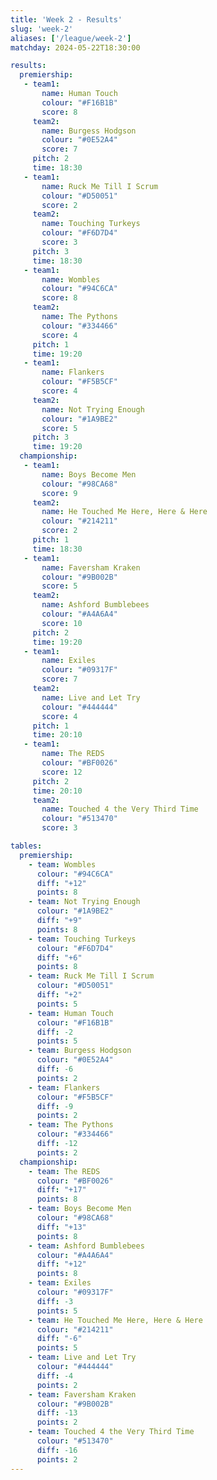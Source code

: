 ```yaml
---
title: 'Week 2 - Results'
slug: 'week-2'
aliases: ['/league/week-2']
matchday: 2024-05-22T18:30:00

results:
  premiership:
   - team1:
       name: Human Touch
       colour: "#F16B1B"
       score: 8
     team2:
       name: Burgess Hodgson
       colour: "#0E52A4"
       score: 7
     pitch: 2
     time: 18:30
   - team1:
       name: Ruck Me Till I Scrum
       colour: "#D50051"
       score: 2
     team2:
       name: Touching Turkeys
       colour: "#F6D7D4"
       score: 3
     pitch: 3
     time: 18:30
   - team1:
       name: Wombles
       colour: "#94C6CA"
       score: 8
     team2:
       name: The Pythons
       colour: "#334466"
       score: 4
     pitch: 1
     time: 19:20
   - team1:
       name: Flankers
       colour: "#F5B5CF"
       score: 4
     team2:
       name: Not Trying Enough
       colour: "#1A9BE2"
       score: 5
     pitch: 3
     time: 19:20
  championship:
   - team1:
       name: Boys Become Men
       colour: "#98CA68"
       score: 9
     team2:
       name: He Touched Me Here, Here & Here
       colour: "#214211"
       score: 2
     pitch: 1
     time: 18:30
   - team1:
       name: Faversham Kraken
       colour: "#9B002B"
       score: 5
     team2:
       name: Ashford Bumblebees
       colour: "#A4A6A4"
       score: 10
     pitch: 2
     time: 19:20
   - team1:
       name: Exiles
       colour: "#09317F"
       score: 7
     team2:
       name: Live and Let Try
       colour: "#444444"
       score: 4
     pitch: 1
     time: 20:10
   - team1:
       name: The REDS
       colour: "#BF0026"
       score: 12
     pitch: 2
     time: 20:10
     team2:
       name: Touched 4 the Very Third Time
       colour: "#513470"
       score: 3

tables:
  premiership:
    - team: Wombles
      colour: "#94C6CA"
      diff: "+12"
      points: 8
    - team: Not Trying Enough
      colour: "#1A9BE2"
      diff: "+9"
      points: 8
    - team: Touching Turkeys
      colour: "#F6D7D4"
      diff: "+6"
      points: 8
    - team: Ruck Me Till I Scrum
      colour: "#D50051"
      diff: "+2"
      points: 5
    - team: Human Touch
      colour: "#F16B1B"
      diff: -2
      points: 5
    - team: Burgess Hodgson
      colour: "#0E52A4"
      diff: -6
      points: 2
    - team: Flankers
      colour: "#F5B5CF"
      diff: -9
      points: 2
    - team: The Pythons
      colour: "#334466"
      diff: -12
      points: 2
  championship:
    - team: The REDS
      colour: "#BF0026"
      diff: "+17"
      points: 8
    - team: Boys Become Men
      colour: "#98CA68"
      diff: "+13"
      points: 8
    - team: Ashford Bumblebees
      colour: "#A4A6A4"
      diff: "+12"
      points: 8
    - team: Exiles
      colour: "#09317F"
      diff: -3
      points: 5
    - team: He Touched Me Here, Here & Here
      colour: "#214211"
      diff: "-6"
      points: 5
    - team: Live and Let Try
      colour: "#444444"
      diff: -4
      points: 2
    - team: Faversham Kraken
      colour: "#9B002B"
      diff: -13
      points: 2
    - team: Touched 4 the Very Third Time
      colour: "#513470"
      diff: -16
      points: 2
---
```


